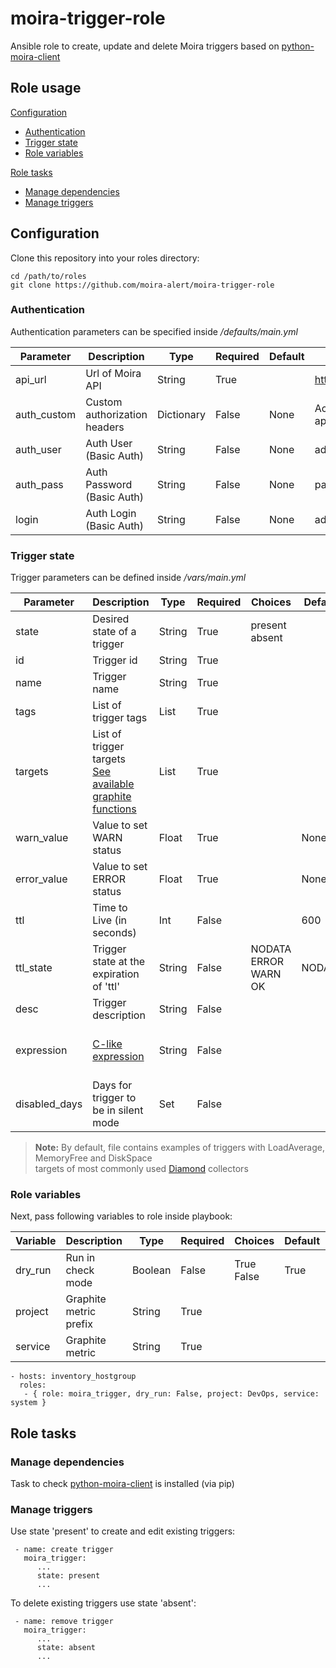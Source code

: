 # moira-trigger-role

Ansible role to create, update and delete Moira triggers based on
[python-moira-client](https://github.com/moira-alert/python-moira-client)

## Role usage

[Configuration](#configuration)
-   [Authentication](#authentication)
-   [Trigger state](#trigger-state)
-   [Role variables](#role-variables)

[Role tasks](#role-tasks)
-   [Manage dependencies](#manage-dependencies)
-   [Manage triggers](#manage-triggers)

## <a name="configuration"></a> Configuration

Clone this repository into your roles directory:

```
cd /path/to/roles
git clone https://github.com/moira-alert/moira-trigger-role
```

### <a name="authentication"></a> Authentication

Authentication parameters can be specified inside */defaults/main.yml*

| Parameter | Description | Type | Required | Default | Example |
| ------ | ------ | ------ | ------ | ------ | ------ |
| api_url | Url of Moira API | String | True | | <http://localhost/api/> |
| auth_custom | Custom authorization headers | Dictionary | False | None | Accept: application/json |
| auth_user | Auth User (Basic Auth) | String | False | None | admin |
| auth_pass | Auth Password (Basic Auth) | String | False | None | pass |
| login | Auth Login (Basic Auth) | String | False | None | admin |

### <a name="trigger-state"></a> Trigger state

Trigger parameters can be defined inside */vars/main.yml*

| Parameter | Description | Type | Required | Choices | Default | Example |
| ------ | ------ | ------ | ------ | ------ | ------ | ------ |
| state | Desired state of a trigger | String | True | present <br> absent |  | present |
| id | Trigger id | String | True | | | trigger_1 |
| name | Trigger name | String | True | | | Trigger 1 |
| tags | List of trigger tags | List | True | | | - 'Project' <br> - 'Service' |
| targets | List of trigger targets <br> [See available graphite functions](https://github.com/go-graphite/carbonapi/blob/master/COMPATIBILITY.md#functions) | List | True | | | - prefix.*.postfix |
| warn_value | Value to set WARN status | Float | True | | None | 300 |
| error_value | Value to set ERROR status | Float | True | | None | 600 |
| ttl | Time to Live (in seconds) | Int | False | | 600 | 600 |
| ttl_state | Trigger state at the expiration of 'ttl' | String | False | NODATA <br> ERROR <br> WARN <br> OK | NODATA | WARN |
| desc | Trigger description | String | False | | | trigger test description |
| expression | [C-like expression](https://github.com/Knetic/govaluate) | String | False | | | 't1 >= 10 ? ERROR : (t1 >= 1 ? WARN : OK)' |
| disabled_days | Days for trigger to be in silent mode | Set | False | | | ? Mon <br> ? Wed |

> **Note:** By default, file contains examples of triggers with LoadAverage, MemoryFree and DiskSpace <br>
> targets of most commonly used [Diamond](https://github.com/python-diamond/Diamond) collectors

### <a name="role-variables"></a> Role variables

Next, pass following variables to role inside playbook:

| Variable | Description | Type | Required | Choices | Default | Example |
| ------ | ------ | ------ | ------ | ------ | ------ | ------ |
| dry_run | Run in check mode | Boolean | False | True <br> False | True |
| project | Graphite metric prefix | String | True | | | 'DevOps' |
| service | Graphite metric | String | True | | | 'system' |

```
- hosts: inventory_hostgroup
  roles:
   - { role: moira_trigger, dry_run: False, project: DevOps, service: system }
```

## <a name="role-tasks"></a> Role tasks

### <a name="manage-dependencies"></a> Manage dependencies

Task to check [python-moira-client](https://github.com/moira-alert/python-moira-client) is  installed (via pip)

### <a name="manage-triggers"></a> Manage triggers

Use state 'present' to create and edit existing triggers:

```
 - name: create trigger
   moira_trigger:
      ...
      state: present
      ...  
```

To delete existing triggers use state 'absent':

```
 - name: remove trigger
   moira_trigger:
      ...
      state: absent
      ...  
```
